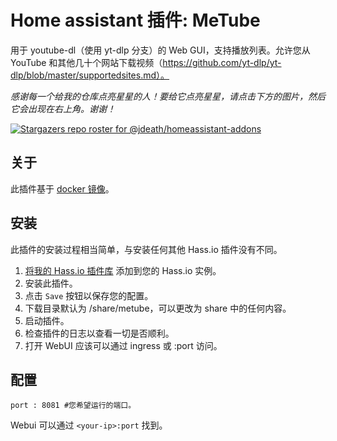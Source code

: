 # Home assistant 插件: MeTube

用于 youtube-dl（使用 yt-dlp 分支）的 Web GUI，支持播放列表。允许您从 YouTube 和其他几十个网站下载视频（https://github.com/yt-dlp/yt-dlp/blob/master/supportedsites.md）。

_感谢每一个给我的仓库点亮星星的人！要给它点亮星星，请点击下方的图片，然后它会出现在右上角。谢谢！_

[![Stargazers repo roster for @jdeath/homeassistant-addons](https://reporoster.com/stars/jdeath/homeassistant-addons)](https://github.com/jdeath/homeassistant-addons/stargazers)

## 关于

此插件基于 [docker 镜像](https://github.com/alexta69/metube)。

## 安装

此插件的安装过程相当简单，与安装任何其他 Hass.io 插件没有不同。

1. [将我的 Hass.io 插件库][repository] 添加到您的 Hass.io 实例。
1. 安装此插件。
1. 点击 `Save` 按钮以保存您的配置。
1. 下载目录默认为 /share/metube，可以更改为 share 中的任何内容。
1. 启动插件。
1. 检查插件的日志以查看一切是否顺利。
1. 打开 WebUI 应该可以通过 ingress 或 <your-ip>:port 访问。

## 配置

```
port : 8081 #您希望运行的端口。
```

Webui 可以通过 `<your-ip>:port` 找到。

[repository]: https://github.com/jdeath/homeassistant-addons